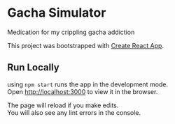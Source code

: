 # Gacha Simulator

Medication for my crippling gacha addiction

This project was bootstrapped with [Create React App](https://github.com/facebook/create-react-app).


## Run Locally

using `npm start` runs the app in the development mode.<br>
Open [http://localhost:3000](http://localhost:3000) to view it in the browser.

The page will reload if you make edits.<br>
You will also see any lint errors in the console.